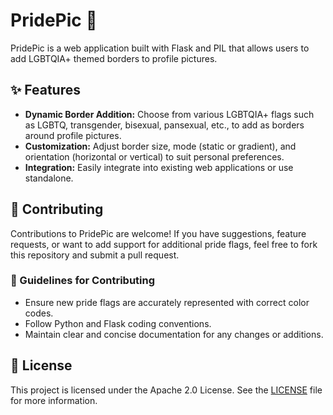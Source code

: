 # PridePic 🌈

PridePic is a web application built with Flask and PIL that allows users to add LGBTQIA+ themed borders to profile pictures.

## ✨ Features

- **Dynamic Border Addition:** Choose from various LGBTQIA+ flags such as LGBTQ, transgender, bisexual, pansexual, etc., to add as borders around profile pictures.
- **Customization:** Adjust border size, mode (static or gradient), and orientation (horizontal or vertical) to suit personal preferences.
- **Integration:** Easily integrate into existing web applications or use standalone.

## 🤝 Contributing

Contributions to PridePic are welcome! If you have suggestions, feature requests, or want to add support for additional pride flags, feel free to fork this repository and submit a pull request.

### 🎨 Guidelines for Contributing

- Ensure new pride flags are accurately represented with correct color codes.
- Follow Python and Flask coding conventions.
- Maintain clear and concise documentation for any changes or additions.

## 📄 License

This project is licensed under the Apache 2.0 License. See the [LICENSE](LICENSE) file for more information.
